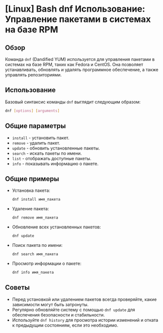 # [Linux] Bash dnf Использование: Управление пакетами в системах на базе RPM

## Обзор
Команда `dnf` (Dandified YUM) используется для управления пакетами в системах на базе RPM, таких как Fedora и CentOS. Она позволяет устанавливать, обновлять и удалять программное обеспечение, а также управлять репозиториями.

## Использование
Базовый синтаксис команды `dnf` выглядит следующим образом:

```bash
dnf [options] [arguments]
```

## Общие параметры
- `install` - установить пакет.
- `remove` - удалить пакет.
- `update` - обновить установленные пакеты.
- `search` - искать пакеты по имени.
- `list` - отображать доступные пакеты.
- `info` - показывать информацию о пакете.

## Общие примеры
- Установка пакета:
    ```bash
    dnf install имя_пакета
    ```
  
- Удаление пакета:
    ```bash
    dnf remove имя_пакета
    ```

- Обновление всех установленных пакетов:
    ```bash
    dnf update
    ```

- Поиск пакета по имени:
    ```bash
    dnf search имя_пакета
    ```

- Просмотр информации о пакете:
    ```bash
    dnf info имя_пакета
    ```

## Советы
- Перед установкой или удалением пакетов всегда проверяйте, какие зависимости могут быть затронуты.
- Регулярно обновляйте систему с помощью `dnf update` для обеспечения безопасности и стабильности.
- Используйте `dnf history` для просмотра истории изменений и отката к предыдущим состояниям, если это необходимо.